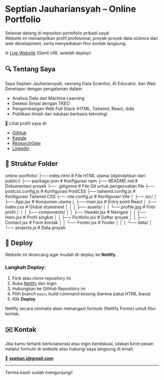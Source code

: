 # Septian Jauhariansyah – Online Portfolio

Selamat datang di repositori portofolio pribadi saya!  
Website ini menampilkan profil profesional, proyek-proyek data science dan web development, serta menyediakan fitur kontak langsung.

🌐 [Live Website](https://your-netlify-site.netlify.app) *(Ganti URL setelah deploy)*

## 🔍 Tentang Saya

Saya Septian Jauhariansyah, seorang Data Scientist, AI Educator, dan Web Developer dengan pengalaman dalam:

- Analisis Data dan Machine Learning
- Deteksi Sinyal dengan TKEO
- Pengembangan Web Full Stack (HTML, Tailwind, React, dsb)
- Publikasi ilmiah dan edukasi berbasis teknologi

📂 Lihat profil saya di:
- [GitHub](https://github.com/alchemista27)
- [Kaggle](https://www.kaggle.com/septianjauhariansyah)
- [ResearchGate](https://www.researchgate.net/profile/Septian-Jauhariansyah)
- [LinkedIn](https://www.linkedin.com/in/aku-septian)

## 📁 Struktur Folder
online-portfolio/
├── index.html                  # File HTML utama (dipindahkan dari public/)
├── package.json                # Konfigurasi npm
├── README.md                   # Dokumentasi proyek
├── .gitignore                  # File Git untuk pengecualian file
├── postcss.config.js           # Konfigurasi PostCSS
├── tailwind.config.js          # Konfigurasi Tailwind CSS
├── vite.config.js              # Konfigurasi Vite
│
├── src/
│   ├── App.jsx                 # Komponen utama
│   ├── main.jsx                # Entry point React
│   ├── index.css               # Global stylesheet
│   │
│   ├── assets/
│   │   └── profile.jpg         # Foto profil
│   │
│   ├── components/
│   │   ├── Header.jsx          # Navigasi
│   │   ├── Hero.jsx            # Profil singkat
│   │   ├── Portfolio.jsx       # Daftar proyek
│   │   ├── Contact.jsx         # Form kontak
│   │   └── Footer.jsx          # Footer
│   │
│   └── data/
│       └── projects.js         # Data proyek

## 🚀 Deploy

Website ini dirancang agar mudah di-deploy ke **Netlify**.

### Langkah Deploy:

1. Fork atau clone repository ini
2. Buka [Netlify](https://netlify.com) dan login
3. Hubungkan ke GitHub Repository ini
4. Pilih branch `main`, build command kosong (karena pakai HTML biasa)
5. Klik **Deploy**

Netlify secara otomatis akan menangani formulir (Netlify Forms) untuk fitur kontak.

## ✉️ Kontak

Jika kamu tertarik berkolaborasi atau ingin berdiskusi, silakan kirim pesan melalui formulir di website atau hubungi saya langsung di email:

📧 **septian.j@gmail.com**

---

Terima kasih sudah mengunjungi!
